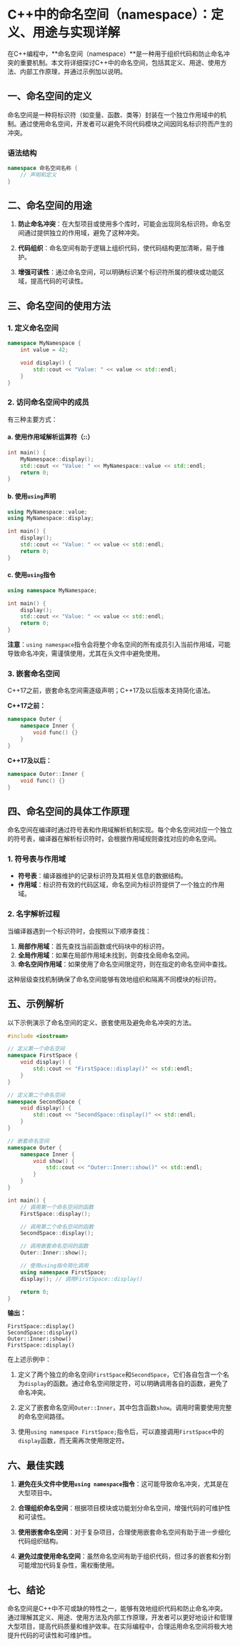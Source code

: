 # C++中的命名空间（namespace）：定义、用途与实现详解

在C++编程中，**命名空间（namespace）**是一种用于组织代码和防止命名冲突的重要机制。本文将详细探讨C++中的命名空间，包括其定义、用途、使用方法、内部工作原理，并通过示例加以说明。

## 一、命名空间的定义

命名空间是一种将标识符（如变量、函数、类等）封装在一个独立作用域中的机制。通过使用命名空间，开发者可以避免不同代码模块之间因同名标识符而产生的冲突。

### 语法结构

```cpp
namespace 命名空间名称 {
    // 声明和定义
}
```

## 二、命名空间的用途

1. **防止命名冲突**：在大型项目或使用多个库时，可能会出现同名标识符。命名空间通过提供独立的作用域，避免了这种冲突。
   
2. **代码组织**：命名空间有助于逻辑上组织代码，使代码结构更加清晰，易于维护。

3. **增强可读性**：通过命名空间，可以明确标识某个标识符所属的模块或功能区域，提高代码的可读性。

## 三、命名空间的使用方法

### 1. 定义命名空间

```cpp
namespace MyNamespace {
    int value = 42;

    void display() {
        std::cout << "Value: " << value << std::endl;
    }
}
```

### 2. 访问命名空间中的成员

有三种主要方式：

#### a. 使用作用域解析运算符（::）

```cpp
int main() {
    MyNamespace::display();
    std::cout << "Value: " << MyNamespace::value << std::endl;
    return 0;
}
```

#### b. 使用`using`声明

```cpp
using MyNamespace::value;
using MyNamespace::display;

int main() {
    display();
    std::cout << "Value: " << value << std::endl;
    return 0;
}
```

#### c. 使用`using`指令

```cpp
using namespace MyNamespace;

int main() {
    display();
    std::cout << "Value: " << value << std::endl;
    return 0;
}
```

**注意**：`using namespace`指令会将整个命名空间的所有成员引入当前作用域，可能导致命名冲突，需谨慎使用，尤其在头文件中避免使用。

### 3. 嵌套命名空间

C++17之前，嵌套命名空间需逐级声明；C++17及以后版本支持简化语法。

**C++17之前：**

```cpp
namespace Outer {
    namespace Inner {
        void func() {}
    }
}
```

**C++17及以后：**

```cpp
namespace Outer::Inner {
    void func() {}
}
```

## 四、命名空间的具体工作原理

命名空间在编译时通过符号表和作用域解析机制实现。每个命名空间对应一个独立的符号表，编译器在解析标识符时，会根据作用域规则查找对应的命名空间。

### 1. 符号表与作用域

- **符号表**：编译器维护的记录标识符及其相关信息的数据结构。
- **作用域**：标识符有效的代码区域，命名空间为标识符提供了一个独立的作用域。

### 2. 名字解析过程

当编译器遇到一个标识符时，会按照以下顺序查找：

1. **局部作用域**：首先查找当前函数或代码块中的标识符。
2. **全局作用域**：如果在局部作用域未找到，则查找全局命名空间。
3. **命名空间作用域**：如果使用了命名空间限定符，则在指定的命名空间中查找。

这种层级查找机制确保了命名空间能够有效地组织和隔离不同模块的标识符。

## 五、示例解析

以下示例演示了命名空间的定义、嵌套使用及避免命名冲突的方法。

```cpp
#include <iostream>

// 定义第一个命名空间
namespace FirstSpace {
    void display() {
        std::cout << "FirstSpace::display()" << std::endl;
    }
}

// 定义第二个命名空间
namespace SecondSpace {
    void display() {
        std::cout << "SecondSpace::display()" << std::endl;
    }
}

// 嵌套命名空间
namespace Outer {
    namespace Inner {
        void show() {
            std::cout << "Outer::Inner::show()" << std::endl;
        }
    }
}

int main() {
    // 调用第一个命名空间的函数
    FirstSpace::display();

    // 调用第二个命名空间的函数
    SecondSpace::display();

    // 调用嵌套命名空间的函数
    Outer::Inner::show();

    // 使用using指令简化调用
    using namespace FirstSpace;
    display(); // 调用FirstSpace::display()

    return 0;
}
```

**输出：**
```
FirstSpace::display()
SecondSpace::display()
Outer::Inner::show()
FirstSpace::display()
```

在上述示例中：

1. 定义了两个独立的命名空间`FirstSpace`和`SecondSpace`，它们各自包含一个名为`display`的函数。通过命名空间限定符，可以明确调用各自的函数，避免了命名冲突。

2. 定义了嵌套命名空间`Outer::Inner`，其中包含函数`show`。调用时需要使用完整的命名空间路径。

3. 使用`using namespace FirstSpace;`指令后，可以直接调用`FirstSpace`中的`display`函数，而无需再次使用限定符。

## 六、最佳实践

1. **避免在头文件中使用`using namespace`指令**：这可能导致命名冲突，尤其是在大型项目中。

2. **合理组织命名空间**：根据项目模块或功能划分命名空间，增强代码的可维护性和可读性。

3. **使用嵌套命名空间**：对于复杂项目，合理使用嵌套命名空间有助于进一步细化代码组织结构。

4. **避免过度使用命名空间**：虽然命名空间有助于组织代码，但过多的嵌套和分割可能增加代码复杂性，需权衡使用。

## 七、结论

命名空间是C++中不可或缺的特性之一，能够有效地组织代码和防止命名冲突。通过理解其定义、用途、使用方法及内部工作原理，开发者可以更好地设计和管理大型项目，提高代码质量和维护效率。在实际编程中，合理运用命名空间将极大地提升代码的可读性和可维护性。